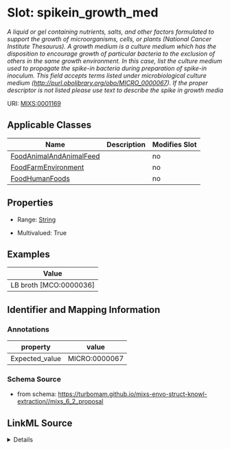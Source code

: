 # Slot: spikein_growth_med


_A liquid or gel containing nutrients, salts, and other factors formulated to support the growth of microorganisms, cells, or plants (National Cancer Institute Thesaurus).  A growth medium is a culture medium which has the disposition to encourage growth of particular bacteria to the exclusion of others in the same growth environment.  In this case, list the culture medium used to propagate the spike-in bacteria during preparation of spike-in inoculum. This field accepts terms listed under microbiological culture medium (http://purl.obolibrary.org/obo/MICRO_0000067). If the proper descriptor is not listed please use text to describe the spike in growth media_



URI: [MIXS:0001169](https://w3id.org/mixs/0001169)



<!-- no inheritance hierarchy -->




## Applicable Classes

| Name | Description | Modifies Slot |
| --- | --- | --- |
[FoodAnimalAndAnimalFeed](FoodAnimalAndAnimalFeed.md) |  |  no  |
[FoodFarmEnvironment](FoodFarmEnvironment.md) |  |  no  |
[FoodHumanFoods](FoodHumanFoods.md) |  |  no  |







## Properties

* Range: [String](String.md)

* Multivalued: True






## Examples

| Value |
| --- |
| LB broth [MCO:0000036] |

## Identifier and Mapping Information





### Annotations

| property | value |
| --- | --- |
| Expected_value | MICRO:0000067 |



### Schema Source


* from schema: https://turbomam.github.io/mixs-envo-struct-knowl-extraction//mixs_6_2_proposal




## LinkML Source

<details>
```yaml
name: spikein_growth_med
annotations:
  Expected_value:
    tag: Expected_value
    value: MICRO:0000067
description: A liquid or gel containing nutrients, salts, and other factors formulated
  to support the growth of microorganisms, cells, or plants (National Cancer Institute
  Thesaurus).  A growth medium is a culture medium which has the disposition to encourage
  growth of particular bacteria to the exclusion of others in the same growth environment.  In
  this case, list the culture medium used to propagate the spike-in bacteria during
  preparation of spike-in inoculum. This field accepts terms listed under microbiological
  culture medium (http://purl.obolibrary.org/obo/MICRO_0000067). If the proper descriptor
  is not listed please use text to describe the spike in growth media
title: spike-in growth medium
notes:
- growth
- spike
examples:
- value: LB broth [MCO:0000036]
from_schema: https://turbomam.github.io/mixs-envo-struct-knowl-extraction//mixs_6_2_proposal
rank: 1000
string_serialization: '{text}|{termLabel} [{termID}]'
slot_uri: MIXS:0001169
multivalued: true
alias: spikein_growth_med
domain_of:
- FoodAnimalAndAnimalFeed
- FoodFarmEnvironment
- FoodHumanFoods
range: string
required: false
recommended: false

```
</details>